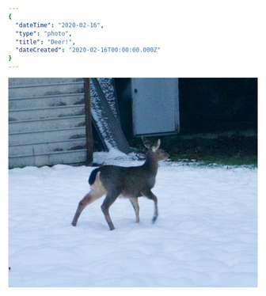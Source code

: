 ```yaml
---
{
  "dateTime": "2020-02-16",
  "type": "photo",
  "title": "Deer!",
  "dateCreated": "2020-02-16T00:00:00.000Z"
}
---
```

![Deer][d]

[d]: /img/20200216-snow-deer.jpg